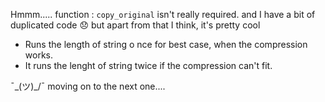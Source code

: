 Hmmm..... 
function : `copy_original` isn't really required.
and I have a bit of duplicated code :disappointed:
but apart from that I think, it's pretty cool 
- Runs the length of string o nce for best case, when the compression works.
- It runs the lenght of string twice if the compression can't fit.

¯\_(ツ)_/¯  moving on to the next one....
